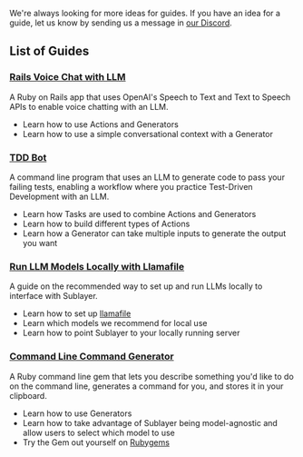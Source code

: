 We're always looking for more ideas for guides. If you have an idea for a guide, let us know by sending us a message in [our Discord](https://discord.gg/pWZ689GW7U).

## List of Guides

### [Rails Voice Chat with LLM](/docs/guides/voice-chat.md)

A Ruby on Rails app that uses OpenAI's Speech to Text and Text to Speech APIs to enable voice chatting with an LLM.

* Learn how to use Actions and Generators
* Learn how to use a simple conversational context with a Generator

### [TDD Bot](/docs/guides/tdd_bot.md)

A command line program that uses an LLM to generate code to pass your failing tests, enabling a workflow where you practice Test-Driven Development with an LLM.

* Learn how Tasks are used to combine Actions and Generators
* Learn how to build different types of Actions
* Learn how a Generator can take multiple inputs to generate the output you want

### [Run LLM Models Locally with Llamafile](/docs/guides/running-local-models-with-llamafile.md)

A guide on the recommended way to set up and run LLMs locally to interface with Sublayer.

* Learn how to set up [llamafile](https://github.com/Mozilla-Ocho/llamafile)
* Learn which models we recommend for local use
* Learn how to point Sublayer to your locally running server

### [Command Line Command Generator](/docs/guides/command-line-command-generator.md)

A Ruby command line gem that lets you describe something you'd like to do on the command line, generates a command for you, and stores it in your clipboard.

* Learn how to use Generators
* Learn how to take advantage of Sublayer being model-agnostic and allow users to select which model to use
* Try the Gem out yourself on [Rubygems](https://rubygems.org/gems/clag)